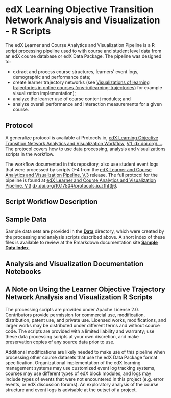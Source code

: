 # edX Learning Objective Transition Network Analysis and Visualization - R Scripts
The edX Learner and Course Analytics and Visualization Pipeline is a R script processing pipeline used to with course and student level data from an edX course database or edX Data Package. The pipeline was designed to:

* extract and process course structures, learners’ event logs, demographic and performance data;
* create learner trajectory networks (see [Visualizations of learning trajectories in online courses (cns-iu/learning-trajectories)](https://github.com/cns-iu/learning-trajectories) for example visualization implementation);
* analyze the learner use of course content modules; and
* analyze overall performance and interaction measurements for a given course.

## Protocol
A generalize protocol is available at Protocols.io, [edX Learning Objective Transition Network Analytics and Visualization Workflow](), [V.1, dx.doi.org/....](). The protocol covers how to use data processing, analysis and visualizations scripts in the workflow. 

The workflow documented in this repository, also use student event logs that were processed by scripts 0-4 from the [edX Learner and Course Analytics and Visualization Pipeline, V.3](https://github.com/cns-iu/edx-learnertrajectorynetpipeline/releases/tag/v0.3-alpha) release. The full protocol for the pipeline is found at [edX Learner and Course Analytics and Visualization Pipeline, V.3](https://www.protocols.io/view/edx-learner-and-course-analytics-and-visualization-zckf2uw) [dx.doi.org/10.17504/protocols.io.zfhf3j6](dx.doi.org/10.17504/protocols.io.zfhf3j6).

## Script Workflow Description


## Sample Data
Sample data sets are provided in the **[Data]()** directory, which were created by the processing and analysis scripts described above. A short index of these files is available to review at the Rmarkdown documentation site **[Sample Data Index]()**.


## Analysis and Visualization Documentation Notebooks


## A Note on Using the Learner Objective Trajectory Network Analysis and Visualization R Scripts
The processing scripts are provided under Apache License 2.0. Contributors provide permission for commercial use, modification, distribution, patent use, and private use.  Licensed works, modifications, and larger works may be distributed under different terms and without source code. The scripts are provided with a limited liability and warranty; use these data processing scripts at your own discretion, and make preservation copies of any source data prior to use.

Additional modifications are likely needed to make use of this pipeline when processing other course datasets that use the edX Data Package format specification. Organizational implementation of the edX learning management systems may use customized event log tracking systems, courses may use different types of edX block modules, and logs may include types of events that were not encountered in this project (e.g. error events, or edX discussion forums). An exploratory analysis of the course structure and event logs is advisable at the outset of a project.
